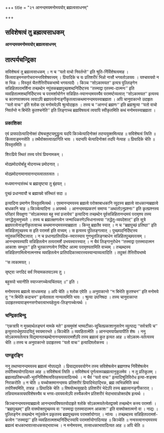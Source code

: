 +++
title = "२१ आनन्दमयमनोमययोर् ब्रह्मत्वसाधनम्"

+++


## सविशेषत्वं तु ब्रह्मत्वसाधकम्

**आनन्दमयमनोमययोर् ब्रह्मत्वसाधनम्**

## **तात्पर्यचन्द्रिका**

सविशेषत्वं तु ब्रह्मत्वसाधकम् । न च ‘‘यतो वाचो निवर्तन्ते’’ इति श्रुति-र्निर्विशेषत्वमाह । किंत्ववाङ्मनसगोचरानन्तविशेषवत्त्वम् । प्रियादिके च यः प्रतिशरीरं भिन्नो नासौ भगवतोऽवयवः । यश्चावयवो न स भिन्नः । विस्तृतं चैतत्तैत्तिरीयकभाष्ये भगवत्पादैः । किञ्च ‘‘सोऽकामयत’’ इत्यत्र पुल्लिङ्गेन सन्निहितपरामर्शिना तच्छब्देन नपुंसकब्रह्मपुच्छशब्दनिर्दिष्टस्य ‘‘तस्माद्वा एतस्मा-दात्मनः’’ इति व्यवहितात्मशब्दनिर्दिष्टस्य च परामर्शायोगेन सन्निहित-स्यानन्दमयस्यैव परामर्ष्टव्यत्वात् ‘‘सोऽकामयत’’ इत्यस्य च कारणवाक्यस्य त्वयाऽपि ब्रह्मपरत्वेनाङ्गीकृतत्वात्कथमानन्दमयस्याब्रह्मता । अपि चानुवाकान्ते उदाहृतः ‘‘यतो वाचः’’ इति श्लोक एव मनोमयेऽपि श्रुत्योदाहृतः । तस्य च ‘‘आनन्दं ब्रह्मणः’’ इति ब्रह्मश्रुत्या ‘‘यतो वाचो निवर्तन्ते न बिभेति कुतश्चनेति’’ इति लिङ्गाच्च ब्रह्मविषयत्वं त्वयापि स्वीकृतमिति कथं मनोमयस्याब्रह्मता ।

### **प्रकाशिका**

एवं प्रायपाठेत्यादिनोक्तं दोषचतुष्टयमुद्धृत्य यदपि किञ्चेत्यादिनोक्तं तदप्ययुक्तमित्याह ॥ सविशेषत्वं त्विति ॥ किंत्ववाङ्मनसेति ॥ तथैवोक्तत्वात्प्रागिति भावः । यदप्यपि चेत्यादिनोक्तं तदपि नेत्याह ॥ प्रियादिके चेति ॥ विस्तृतमिति ॥

शिरःप्रिये स्थितं तस्य परेयं प्रियनामकम् ।

मोदप्रमोदयोर्बाहू मोदनाच्च प्रमोदनात् ।

मोदप्रमोदनामानावानन्दस्त्वाततत्वतः ।

मध्यमानन्दसंस्थं च ब्रह्मसृष्ट्या तु बृंहयत् ।

पुच्छं प्रधानवायौ च ब्रह्माख्ये संस्थितं सदा ॥

इत्यादिना प्रमाणेन विस्तृतमित्यर्थः । एवमानन्दमयस्य ब्रह्मत्वे परोक्तबाधकानि व्युदस्य ब्रह्मत्वे साधकान्यब्रह्मत्वे बाधकानि चाह ॥ किञ्चेत्यादिना ॥ अयमर्थः । आनन्दमयप्रकरणं समाप्य ‘‘अथातोऽनुप्रश्नाः’’ इति कृतप्रश्नस्य परिहारं विवक्षुणा ‘‘सोऽकामयत बहु स्यां प्रजायेय’’ इत्यादिना तच्छब्देन पूर्वसन्निहितानन्दमयं परामृश्य तस्य जगद्धेतुत्वमुच्यते । तस्य च ब्रह्मलक्षणत्वेन जन्माधिकरणेऽभिधानात्त्वया ‘‘तद्धेतु-व्यपदेशात्’’ इति सूत्रे ब्रह्मपरत्वेनाङ्गीकृतत्वाच्च कथमानन्दमयस्याब्रह्मता । किन्तु ब्रह्मतैव स्यात् । न च ‘‘ब्रह्मपुच्छं प्रतिष्ठा’’ इति सन्निहितपुच्छस्य स इति परामर्श इति वाच्यम् । स इत्यस्य पुल्लिङ्गत्वात् । पुच्छपदनिर्दिष्टस्य नपुंसकनिर्दिष्टत्वात् । न च प्रधानप्रातिपदिक-स्वारस्याय गुणभूतलिङ्गबाधेन सन्निहितपुच्छपरत्वम् । आनन्दमयस्यापि सन्निहितत्वेन तत्परामर्शे उभयस्वारस्यात् । न चैवं लिङ्गानुरोधेन ‘‘तस्माद्वा एतस्मादात्मन आकाशः सम्भूतः’’ इति भूतकारणत्वेन निर्दिष्ट आत्मा परामृश्यतामिति वाच्यम् । तच्छब्दस्य सन्निहितगामित्वेनात्मनश्च व्यवहितत्वेन प्रातिपदिकास्वारस्यस्यान्याय्यत्वादिति । तदुक्तं तैत्तिरीयभाष्ये

‘‘स त्वकामयत् ।

सृष्ट्वा जगदिदं सर्वं नियामकतयाऽस्य तु ।

बहुरूपो भवानीति स्याज्जगच्चेत्यचिंतयत् ॥’’ इति ।

मनोमयस्य ब्रह्मत्वे साधकमाह ॥ अपि चेति ॥ श्लोक एवेति ॥ अनुवाकान्ते ‘‘न बिभेति कुतश्चन’’ इति मनोमये तु ‘‘न बिभेति कदाचन’’ इत्येतावता नान्यत्वमिति भावः । श्रुत्या उपनिषदा । तस्य चानुवाकान्त उदाहृतस्यावाङ्मनसगोचरत्वाभयहेतुत्व-लिङ्गाच्चेत्यर्थः ।

### **चन्द्रिकाबिन्दु**

‘‘एकत्रापि न मुख्यार्थलङ्घनं मामके मते’’ इत्यमुमंशं भाष्यटीका-सूचितप्रकाशानुसारेण व्युत्पाद्य ‘‘सर्वत्रापि च’’ इत्युत्तरार्धमुपपादयितुं स्वयमारभते ॥ किञ्चेेति ॥ व्यवहितात्मेति ॥ आनन्दमयापेक्षयापीति शेषः । ननु सोऽकामयतेत्यत्र विद्यमानतच्छब्देनानन्दमयपरामर्शेऽपि तस्य ब्रह्मत्वं कुत इत्यत आह ॥ सोऽकाम-यतेत्यस्य चेति ॥ तस्य च अनुवाकान्ते उदाहृतस्य ‘‘यतो वाचः’’ इत्यादिश्लोकस्य ।

### **पाण्डुरङ्गि**

ननु तथाप्यानन्दमयस्य ब्रह्मत्वं नोपपद्यते । प्रियाद्यवयवयोगेन तस्य सविशेषत्वेन ब्रह्मणश्च निर्विशेषत्वेन तयोरैक्यायोगादित्यत आह ॥ सविशेषत्वं त्विति ॥ सविशेषत्वं पूर्णत्वरूपब्रह्मत्वानुकूलमेव । न तु प्रतिकूलम् । ब्रह्मत्वप्रतिबन्धकी-भूतनिर्विशेषत्वविरहरूपत्वादित्यर्थः । न चैवं ‘‘यतो वाचः’’ इत्यादिश्रुतिविरोध इत्या-शङ्क्य निराकरोति ॥ न चेति ॥ यच्चोक्तमानन्दमयः प्रतिशरीरं प्रियादिभेदाद्भिन्नः, ब्रह्म त्वभिन्नमिति कथं तयोरैक्यमिति, तत्राह ॥ प्रियादिके चेति ॥ विषयोत्थसुखादेः प्रतिशरीरं भेदेऽपि तस्य ब्रह्मत्वानङ्गीकारात् । तन्नियामकावयवविशेषस्यैव च भगव-दवयवत्वेऽपि तस्यैकत्वेन प्रतिशरीरं भेदाभावान्नोक्तदोष इत्यर्थः ।

किञ्चानन्दमयस्याब्रह्मत्वे आनन्दमयविषयतयोदाहृते श्लोके सोऽकामयतेत्येतद्वाक्ये तच्छब्देन कस्य परामर्शः । ‘‘ब्रह्मपुच्छम्’’ इति वाक्योक्तपुच्छस्य वा ‘‘तस्माद्वा एतस्मादात्मन आकाशः’’ इति वाक्योक्तात्मनो वा । नाद्यः । पुल्लिङ्गेन तच्छब्देन नपुंसकेन प्रकृतस्य ब्रह्मपुच्छस्य परामर्शायोगात् । नांत्यः । तच्छब्दस्य सन्निहितपरामर्श-कत्वेन ‘‘तस्माद्वा’’ इति व्यवहितात्मशब्दनिर्दिष्टस्यापि परामर्शायोगादित्याह ॥ किञ्चेति ॥ नन्वस्त्वानन्दमयस्य ब्रह्मत्वं बाधकाभावात्साधकसद्भावाच्च । न मनोमयस्य, तत्साधकाभावादित्यत आह ॥ अपि चेति ॥

